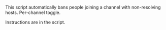 This script automatically bans people joining a channel with non-resolving hosts. Per-channel toggle.

Instructions are in the script.

